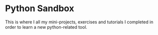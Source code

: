 # Python Sandbox

This is where I all my mini-projects, exercises and tutorials I completed in order to learn a new python-related tool.
